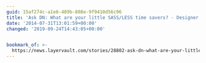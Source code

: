 ```yaml
---
guid: 15af274c-a1e6-489b-808e-9f9410d56c96
title: 'Ask DN: What are your little SASS/LESS time savers? - Designer News'
date: '2014-07-31T13:01:59+00:00'
changed: '2019-09-24T14:43:05+00:00'


bookmark_of: >-
  https://news.layervault.com/stories/28802-ask-dn-what-are-your-little-sassless-time-savers
---
```




